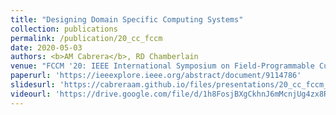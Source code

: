 ```yaml
---
title: "Designing Domain Specific Computing Systems"
collection: publications
permalink: /publication/20_cc_fccm
date: 2020-05-03
authors: <b>AM Cabrera</b>, RD Chamberlain 
venue: "FCCM '20: IEEE International Symposium on Field-Programmable Custom Computing Machines"
paperurl: 'https://ieeexplore.ieee.org/abstract/document/9114786'
slidesurl: 'https://cabreraam.github.io/files/presentations/20_cc_fccm_pres.pdf'
videourl: 'https://drive.google.com/file/d/1h8FosjBXgCkhnJ6mMcnjUg4zx8RVAn2J/view'
---
```

